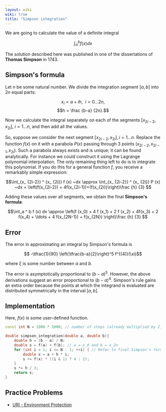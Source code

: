 ```yaml
---
layout: wiki
wiki: true
title: "Simpson integration"
---
```



We are going to calculate the value of a definite integral

$$\int_a ^ b f (x) dx$$

The solution described here was published in one of the dissertations of **Thomas Simpson** in 1743.

## Simpson's formula

Let $n$ be some natural number. We divide the integration segment $[a, b]$ into $2n$ equal parts:

$$x_i = a + i h, ~~ i = 0 \ldots 2n,$$
$$h = \frac {b-a} {2n}.$$

Now we calculate the integral separately on each of the segments $[x_ {2i-2}, x_ {2i}]$, $i = 1 \ldots n$, and then add all the values.

So, suppose we consider the next segment $[x_ {2i-2}, x_ {2i}],  i = 1 \ldots n$. Replace the function $f(x)$ on it with a parabola $P(x)$ passing through 3 points $(x_ {2i-2}, x_ {2i-1}, x_ {2i})$. Such a parabola always exists and is unique; it can be found analytically.
For instance we could construct it using the Lagrange polynomial interpolation.
The only remaining thing left to do is to integrate this polynomial.
If you do this for a general function $f$, you receive a remarkably simple expression:

$$\int_{x_ {2i-2}} ^ {x_ {2i}} f (x) ~dx \approx \int_{x_ {2i-2}} ^ {x_ {2i}} P (x) ~dx = \left(f(x_{2i-2}) + 4f(x_{2i-1})+(f(x_{2i})\right)\frac {h} {3} $$

Adding these values over all segments, we obtain the final **Simpson's formula**:

$$\int_a ^ b f (x) dx \approx \left(f (x_0) + 4 f (x_1) + 2 f (x_2) + 4f(x_3) + 2 f(x_4) + \ldots + 4 f(x_{2N-1}) + f(x_{2N}) \right)\frac {h} {3} $$

## Error
The error in approximating an integral by Simpson's formula is

$$ -\tfrac{1}{90} \left(\tfrac{b-a}{2}\right)^5 f^{(4)}(\xi)$$

where $\xi$ is some number between $a$ and $b$.

The error is asymptotically proportional to $(b-a)^5$. However, the above derivations suggest an error proportional to $(b-a)^4$. Simpson's rule gains an extra order because the points at which the integrand is evaluated are distributed symmetrically in the interval $[a, b]$.

## Implementation

Here, $f(x)$ is some user-defined function.

```cpp
const int N = 1000 * 1000; // number of steps (already multiplied by 2)

double simpson_integration(double a, double b){
    double h = (b - a) / N;
    double s = f(a) + f(b); // a = x_0 and b = x_2n
    for (int i = 1; i <= N - 1; ++i) { // Refer to final Simpson's formula
        double x = a + h * i;
        s += f(x) * ((i & 1) ? 4 : 2);
    }
    s *= h / 3;
    return s;
}
```


## Practice Problems

* [URI - Environment Protection](https://www.urionlinejudge.com.br/judge/en/problems/view/1297)

